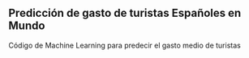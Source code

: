 ## Predicción de gasto de turistas Españoles en Mundo ##

Código de Machine Learning para predecir el gasto medio de turistas
